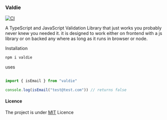 ### Valdie
[![CI](https://github.com/Rwanda-Coding-Academy/Valdie/actions/workflows/superlinter.yml/badge.svg)](https://github.com/Rwanda-Coding-Academy/Valdie/actions/workflows/superlinter.yml)


A TypeScript and JavaScript Validation Library that just works you probably never knew you needed it. it is designed to work either on frontend with a js library or on backed any where as long as it runs in browser or node.


Installation

```bash
npm i valdie
```


uses 

```javascript
 
import { isEmail } from "valdie"

console.log(isEmail("test@test.com")) // returns false

```

#### Licence

The project is under [MIT](https://github.com/Rwanda-Coding-Academy/Valdie/edit/main/README.md) Licence
